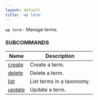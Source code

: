 ```yaml
---
layout: default
title: 'wp term'
---
```


`wp term` - Manage terms.



### SUBCOMMANDS

<table>
	<thead>
	<tr>
		<th>Name</th>
		<th>Description</th>
	</tr>
	</thead>
	<tbody>
		<tr>
			<td><a href="/commands/term/create/">create</a></td>
			<td>Create a term.</td>
		</tr>
		<tr>
			<td><a href="/commands/term/delete/">delete</a></td>
			<td>Delete a term.</td>
		</tr>
		<tr>
			<td><a href="/commands/term/list/">list</a></td>
			<td>List terms in a taxonomy.</td>
		</tr>
		<tr>
			<td><a href="/commands/term/update/">update</a></td>
			<td>Update a term.</td>
		</tr>
	</tbody>
</table>
